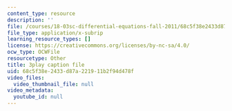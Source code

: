 ```yaml
---
content_type: resource
description: ''
file: /courses/18-03sc-differential-equations-fall-2011/68c5f38e2433d87a221911b2f94d478f_eyNm7XGJr4s.srt
file_type: application/x-subrip
learning_resource_types: []
license: https://creativecommons.org/licenses/by-nc-sa/4.0/
ocw_type: OCWFile
resourcetype: Other
title: 3play caption file
uid: 68c5f38e-2433-d87a-2219-11b2f94d478f
video_files:
  video_thumbnail_file: null
video_metadata:
  youtube_id: null
---
```

